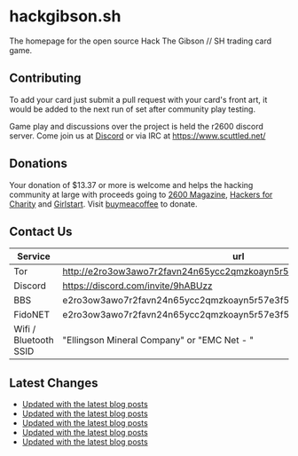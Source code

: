 # hackgibson.sh
The homepage for the open source Hack The Gibson // SH trading card game.


## Contributing

To add your card just submit a pull request with your card's front art, it would be added to the next run of set after community play testing.

Game play and discussions over the project is held the r2600 discord server. Come join us at [Discord](https://discord.com/invite/9hABUzz) or via IRC at https://www.scuttled.net/


## Donations

Your donation of $13.37 or more is welcome and helps the hacking community at large with proceeds going to [2600 Magazine](https://2600.com/), [Hackers for Charity](https://hackersforcharity.org) and [Girlstart](https://girlstart.org).  Visit [buymeacoffee](https://www.buymeacoffee.com/hackgibson.sh) to donate.


## Contact Us

Service | url
-|-
Tor | http://e2ro3ow3awo7r2favn24n65ycc2qmzkoayn5r57e3f56nvjwdcgg32ad.onion
Discord | https://discord.com/invite/9hABUzz
BBS | e2ro3ow3awo7r2favn24n65ycc2qmzkoayn5r57e3f56nvjwdcgg32ad.onion:23
FidoNET | e2ro3ow3awo7r2favn24n65ycc2qmzkoayn5r57e3f56nvjwdcgg32ad.onion:24554
Wifi / Bluetooth SSID | "Ellingson Mineral Company" or "EMC Net - <fidonet address>"

## Latest Changes
<!-- BLOG-POST-LIST:START -->
- [Updated with the latest blog posts](https://github.com/DFW2600/hackgibson.sh/commit/930b0a256530d97d96f15dabd3c25a8ccc6d3ef7)
- [Updated with the latest blog posts](https://github.com/DFW2600/hackgibson.sh/commit/2b83b0dbffcb79dd0baa2e9b77fc83af33491871)
- [Updated with the latest blog posts](https://github.com/DFW2600/hackgibson.sh/commit/99045ee78a21381f350717f7c49b3792e9566aea)
- [Updated with the latest blog posts](https://github.com/DFW2600/hackgibson.sh/commit/446bb84afa937d0cc40b32a9beb019c9ad45e12d)
- [Updated with the latest blog posts](https://github.com/DFW2600/hackgibson.sh/commit/96065cddaa8d6eeed895e7fd820eb33b7e2c98e6)
<!-- BLOG-POST-LIST:END -->
